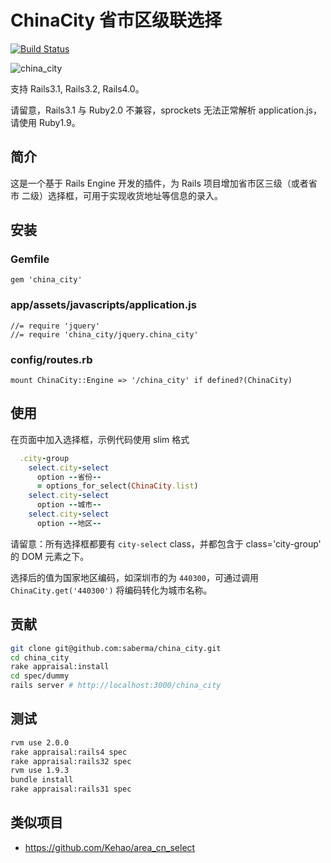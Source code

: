 # ChinaCity 省市区级联选择

[![Build Status](https://travis-ci.org/saberma/china_city.png?branch=master)](https://travis-ci.org/saberma/china_city)

![china_city](http://cl.ly/image/3c212i1e3b1T/ScreenFlow.mp4.gif)

支持 Rails3.1, Rails3.2, Rails4.0。

请留意，Rails3.1 与 Ruby2.0 不兼容，sprockets 无法正常解析 application.js，请使用 Ruby1.9。

## 简介

这是一个基于 Rails Engine 开发的插件，为 Rails 项目增加省市区三级（或者省市 二级）选择框，可用于实现收货地址等信息的录入。

## 安装

### Gemfile

    gem 'china_city'

### app/assets/javascripts/application.js

    //= require 'jquery'
    //= require 'china_city/jquery.china_city'

### config/routes.rb

    mount ChinaCity::Engine => '/china_city' if defined?(ChinaCity)

## 使用

在页面中加入选择框，示例代码使用 slim 格式

```ruby
  .city-group
    select.city-select
      option --省份--
      = options_for_select(ChinaCity.list)
    select.city-select
      option --城市--
    select.city-select
      option --地区--
```

请留意：所有选择框都要有 `city-select` class，并都包含于 class='city-group' 的 DOM 元素之下。

选择后的值为国家地区编码，如深圳市的为 `440300`，可通过调用 `ChinaCity.get('440300')` 将编码转化为城市名称。

## 贡献

```bash
git clone git@github.com:saberma/china_city.git
cd china_city
rake appraisal:install
cd spec/dummy
rails server # http://localhost:3000/china_city
```

## 测试

```bash
rvm use 2.0.0
rake appraisal:rails4 spec
rake appraisal:rails32 spec
rvm use 1.9.3
bundle install
rake appraisal:rails31 spec
```

## 类似项目

* https://github.com/Kehao/area_cn_select
